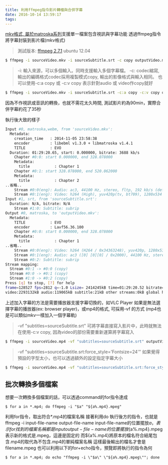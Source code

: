 ```yaml
---
title: 利用ffmpeg指令影片轉檔與合併字幕
date: 2016-10-14 13:59:17
tags:
---
```


[mkv格式, 屬於matroska系列](https://zh.wikipedia.org/wiki/Matroska)支援單一檔案包含視訊與字幕功能
透過ffmpeg指令將字幕封裝到影片檔(mkv格式)
> 測試版本: [ffmpeg 2.7.1](https://www.johnvansickle.com/ffmpeg/) ubuntu 12.04
``` bash
$ ffmpeg -i sourceVideo.mkv -i sourceSubtitle.srt -c copy outputVideo.mkv
```
> -i: 輸入來源，可以多個輸入。同時支援輸入多個字幕檔。
> -c: codec縮寫, 輸出的編碼格式codec採用複製模式copy, 輸出的影像格式與輸入相同。
> 也可以使用-c:a copy 或 -c:v copy 表示針對audio 或 video作copy就好
``` bash
$ ffmpeg -i sourceVideo.mkv -i sourceSubtitle.srt -c:a copy -c:v copy outputVideo.mkv
```


因為不作視訊或音訊的轉換，也就不需花太久時間, 測試影片約為90min，實際合併字幕約花了35秒
<!-- more -->
執行後大致的樣子
``` bash
Input #0, matroska,webm, from 'sourceVideo.mkv':
  Metadata:
    creation_time   : 2014-11-05 23:58:38
    encoder         : libebml v1.3.0 + libmatroska v1.4.1
    TITLE           : EVO
  Duration: 01:29:20.65, start: 0.000000, bitrate: 3688 kb/s
    Chapter #0:0: start 0.000000, end 328.078000
    Metadata:
      title           : Chapter 1
    Chapter #0:1: start 328.078000, end 520.062000
    Metadata:
      title           : Chapter 2
..省略..
    Stream #0:0(eng): Audio: ac3, 44100 Hz, stereo, fltp, 192 kb/s (default)
    Stream #0:1(eng): Video: h264 (High), yuv420p(tv, bt709), 1280x534 [SAR 1:1 DAR 640:267], 23.98 fps, 23.98 tbr, 1k tbn, 180k tbc (default)
Input #1, srt, from 'sourceSubtitle.srt':
  Duration: N/A, bitrate: N/A
    Stream #1:0: Subtitle: subrip
Output #0, matroska, to 'outputVideo.mkv':
  Metadata:
    TITLE           : EVO
    encoder         : Lavf56.36.100
    Chapter #0:0: start 0.000000, end 328.078000
    Metadata:
      title           : Chapter 1
..省略..
    Stream #0:0(eng): Video: h264 (H264 / 0x34363248), yuv420p, 1280x534 [SAR 1:1 DAR 640:267], q=2-31, 23.98 fps, 23.98 tbr, 1k tbn, 1k tbc (default)
    Stream #0:1(eng): Audio: ac3 ([0] [0][0] / 0x2000), 44100 Hz, stereo, 192 kb/s (default)
    Stream #0:2: Subtitle: subrip
Stream mapping:
  Stream #0:1 -> #0:0 (copy)
  Stream #0:0 -> #0:1 (copy)
  Stream #1:0 -> #0:2 (copy)
Press [q] to stop, [?] for help
frame=128527 fps=2812 q=-1.0 Lsize= 2414245kB time=01:29:20.52 bitrate=3689.5kbits/s    
video:2293132kB audio:119065kB subtitle:21kB other streams:0kB global headers:0kB muxing overhead: 0.084050%
```

上述加入字幕的方法是需要播放器支援字幕切換的，如VLC Player
如果是無法選擇字幕的播放器(ex: browser player)，或mp4的格式, 可採用-vf 的方式
(mp4也是可以類似mkv一樣加入一個字幕軌)

> -vf "subtitles=sourceSubtitle.srt" 可將字幕直接寫入影片中，此時就無法在使用-c:v copy, 因為video的部份需要重新運算將字幕寫入
``` bash
$ ffmpeg -i sourceVideo.mp4 -vf "subtitles=sourceSubtitle.srt" outputVideo.mp4
```
> -vf "subtitles=sourceSubtitle.srt:force_style='Fontsize=24'" 如果覺得預設的字型太小，也可以透過額外的設定指定字幕大小
``` bash
$ ffmpeg -i sourceVideo.mp4 -vf "subtitles=sourceSubtitle.srt:force_style='Fontsize=24'" outputVideo.mp4
```

## 批次轉換多個檔案
想要一次轉換多個檔案的話，可以透過command的for指令達成
```
$ for a in *.mp4; do ffmpeg -i "$a" "${a%.mp4}.mpeg"
```
利用for指令，取出符合*.mp4的檔案名稱
接著利用do 執行後方的指令，也就是ffmpeg -i input-file-name output-file-name
input-file-name的位置擺放$a，表示for找到的檔案名稱都是input
output-file-name的位置擺放${a%.mp4}.mpeg
表示新的格式是.mpeg，這邊是固定的
而${a%.mp4}將原本的檔名符合結尾包含.mp4的取代為不包含.mp4的單純檔案名稱
這樣最後輸出的檔名才會是filename.mpeg
也可以利用以下的for+echo指令，預覽即將執行的指令為何
```
$ for a in *.mp4; do echo "ffmpeg -i \"$a\" \"${a%.mp4}.mpeg\""; done
```